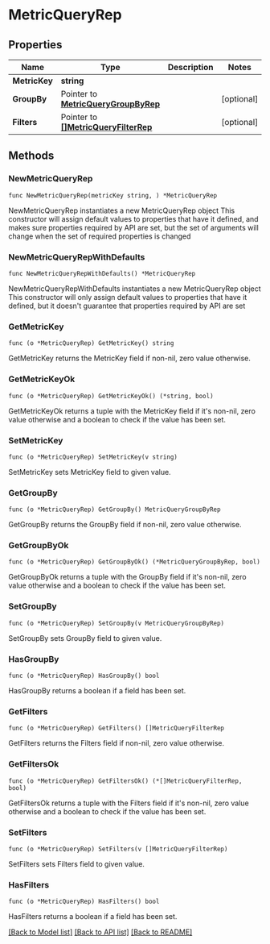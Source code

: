 # MetricQueryRep

## Properties

Name | Type | Description | Notes
------------ | ------------- | ------------- | -------------
**MetricKey** | **string** |  | 
**GroupBy** | Pointer to [**MetricQueryGroupByRep**](MetricQueryGroupByRep.md) |  | [optional] 
**Filters** | Pointer to [**[]MetricQueryFilterRep**](MetricQueryFilterRep.md) |  | [optional] 

## Methods

### NewMetricQueryRep

`func NewMetricQueryRep(metricKey string, ) *MetricQueryRep`

NewMetricQueryRep instantiates a new MetricQueryRep object
This constructor will assign default values to properties that have it defined,
and makes sure properties required by API are set, but the set of arguments
will change when the set of required properties is changed

### NewMetricQueryRepWithDefaults

`func NewMetricQueryRepWithDefaults() *MetricQueryRep`

NewMetricQueryRepWithDefaults instantiates a new MetricQueryRep object
This constructor will only assign default values to properties that have it defined,
but it doesn't guarantee that properties required by API are set

### GetMetricKey

`func (o *MetricQueryRep) GetMetricKey() string`

GetMetricKey returns the MetricKey field if non-nil, zero value otherwise.

### GetMetricKeyOk

`func (o *MetricQueryRep) GetMetricKeyOk() (*string, bool)`

GetMetricKeyOk returns a tuple with the MetricKey field if it's non-nil, zero value otherwise
and a boolean to check if the value has been set.

### SetMetricKey

`func (o *MetricQueryRep) SetMetricKey(v string)`

SetMetricKey sets MetricKey field to given value.


### GetGroupBy

`func (o *MetricQueryRep) GetGroupBy() MetricQueryGroupByRep`

GetGroupBy returns the GroupBy field if non-nil, zero value otherwise.

### GetGroupByOk

`func (o *MetricQueryRep) GetGroupByOk() (*MetricQueryGroupByRep, bool)`

GetGroupByOk returns a tuple with the GroupBy field if it's non-nil, zero value otherwise
and a boolean to check if the value has been set.

### SetGroupBy

`func (o *MetricQueryRep) SetGroupBy(v MetricQueryGroupByRep)`

SetGroupBy sets GroupBy field to given value.

### HasGroupBy

`func (o *MetricQueryRep) HasGroupBy() bool`

HasGroupBy returns a boolean if a field has been set.

### GetFilters

`func (o *MetricQueryRep) GetFilters() []MetricQueryFilterRep`

GetFilters returns the Filters field if non-nil, zero value otherwise.

### GetFiltersOk

`func (o *MetricQueryRep) GetFiltersOk() (*[]MetricQueryFilterRep, bool)`

GetFiltersOk returns a tuple with the Filters field if it's non-nil, zero value otherwise
and a boolean to check if the value has been set.

### SetFilters

`func (o *MetricQueryRep) SetFilters(v []MetricQueryFilterRep)`

SetFilters sets Filters field to given value.

### HasFilters

`func (o *MetricQueryRep) HasFilters() bool`

HasFilters returns a boolean if a field has been set.


[[Back to Model list]](../README.md#documentation-for-models) [[Back to API list]](../README.md#documentation-for-api-endpoints) [[Back to README]](../README.md)


